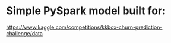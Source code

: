# Simple PySpark model built for:
https://www.kaggle.com/competitions/kkbox-churn-prediction-challenge/data